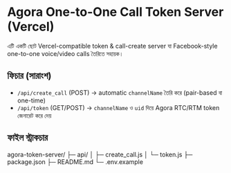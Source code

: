 # Agora One-to-One Call Token Server (Vercel)

এটি একটি ছোট Vercel-compatible token & call-create server যা Facebook-style one-to-one voice/video calls তৈরিতে সহায়ক।  

## ফিচার (সারাংশ)
- `/api/create_call` (POST) → automatic `channelName` তৈরি করে (pair-based বা one-time)
- `/api/token` (GET/POST) → `channelName` ও `uid` দিয়ে Agora RTC/RTM token জেনারেট করে দেয়

## ফাইল স্ট্রাকচার
agora-token-server/
├─ api/
│ ├─ create_call.js
│ └─ token.js
├─ package.json
├─ README.md
└─ .env.example
